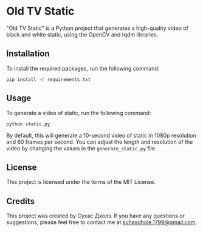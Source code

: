 # Old TV Static

"Old TV Static" is a Python project that generates a high-quality video of black and white static, using the OpenCV and tqdm libraries.

## Installation

To install the required packages, run the following command:
```
pip install -r requirements.txt
```

## Usage

To generate a video of static, run the following command:
```
python static.py
```

By default, this will generate a 10-second video of static in 1080p resolution and 60 frames per second. You can adjust the length and resolution of the video by changing the values in the `generate_static.py` file.

## License

This project is licensed under the terms of the MIT License.

## Credits

This project was created by Сухас Дхолз. If you have any questions or suggestions, please feel free to contact me at suhasdhole.1799@gmail.com.
